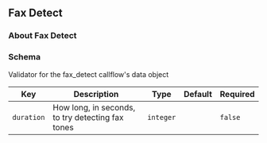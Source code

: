 ## Fax Detect

### About Fax Detect

### Schema

Validator for the fax_detect callflow's data object

Key | Description | Type | Default | Required
--- | ----------- | ---- | ------- | --------
`duration` | How long, in seconds, to try detecting fax tones | `integer` |   | `false`
